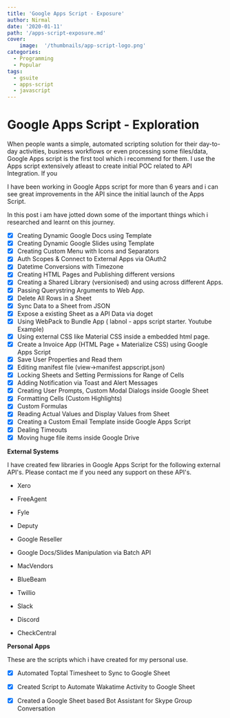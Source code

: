 ```yaml
---
title: 'Google Apps Script - Exposure'
author: Nirmal
date: '2020-01-11'
path: '/apps-script-exposure.md'
cover:
    image:  '/thumbnails/app-script-logo.png'
categories:
  - Programming
  - Popular
tags:
  - gsuite
  - apps-script
  - javascript
---
```


# Google Apps Script - Exploration

When people wants a simple, automated scripting solution for their day-to-day activities, business workflows or even processing some files/data, Google Apps script is the first tool which i recommend for them. I use the Apps script extensively atleast to create initial POC related to API Integration. If you

I have been working in Google Apps script for more than 6 years and i can see great improvements in the API since the initial launch of the Apps Script.

In this post i am have jotted down some of the important things which i researched and learnt on this journey.

- [x] Creating Dynamic Google Docs using Template
- [x] Creating Dynamic Google Slides using Template
- [x] Creating Custom Menu with Icons and Separators
- [x] Auth  Scopes & Connect to External Apps via OAuth2
- [x] Datetime Conversions with Timezone
- [x] Creating HTML Pages and Publishing different versions
- [x] Creating a Shared Library (versionised) and using across different Apps.
- [x] Passing Querystring Arguments to Web App.
- [x] Delete All Rows in a Sheet
- [x] Sync Data to a Sheet from JSON
- [x] Expose a existing Sheet as a API Data via doget
- [x] Using WebPack to Bundle App ( labnol - apps script starter. Youtube Example)
- [x] Using external CSS like Material CSS inside a embedded html page.
- [x] Create a Invoice App (HTML Page + Materialize CSS) using Google Apps Script
- [x] Save User Properties and Read them
- [x] Editing manifest file (view->manifest appscript.json)
- [x] Locking Sheets and Setting Permissions for Range of Cells
- [x] Adding Notification via Toast and Alert Messages
- [x] Creating User Prompts, Custom Modal Dialogs inside Google Sheet
- [x] Formatting Cells (Custom Highlights)
- [x] Custom Formulas
- [x] Reading Actual Values and Display Values from Sheet
- [x] Creating a Custom Email Template inside Google Apps Script
- [x] Dealing Timeouts
- [x] Moving huge file items inside Google Drive

**External Systems**

I have created few libraries in Google Apps Script for the following external API's. Please contact me if you need any support on these API's.

- Xero

- FreeAgent

- Fyle

- Deputy

- Google Reseller

- Google Docs/Slides Manipulation via Batch API

- MacVendors

- BlueBeam

- Twillio

- Slack

- Discord

- CheckCentral


**Personal Apps**

These are the scripts which i have created for my personal use.

- [x] Automated Toptal Timesheet to Sync to Google Sheet
- [x] Created Script to Automate Wakatime Activity to Google Sheet
- [x] Created a Google Sheet based Bot Assistant for Skype Group Conversation



